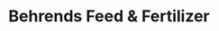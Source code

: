 ---
title: "Behrends Feed & Fertilizer"
url: /harper/behrends-feed-und-fertilizer/
shop: Dorfladen
---